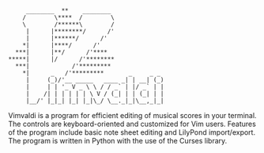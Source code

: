 ```
     ________  **    ________
    /        \****  /        \
    \        /******\        /
     |      |********/      /'
     |      |******/      /'
    *|      |****/      /'
  ***|      |**/      /'****
*****|      |/      /'********
  ***|            /'*********
    *|      _   /'*********       _     _ _
     |     (_)/'__ _____   ____ _| | __| (_)
     |     | | '_ V _ \ \ / / _` | |/ _` | |
     |    /| | | | | | \ V / (_| | | (_| | |
     |__/' |_|_| |_| |_|\_/ \__._|_|\__,_|_|
```

Vimvaldi is a program for efficient editing of musical scores in your terminal. The controls are keyboard-oriented and customized for Vim users. Features of the program include basic note sheet editing and LilyPond import/export. The program is written in Python with the use of the Curses library.

